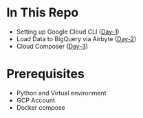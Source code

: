 # In This Repo

- Setting up Google Cloud CLI ([Day-1](material-day-1.md))
- Load Data to BigQuery via Airbyte ([Day-2](material-day-2.md))
- Cloud Composer ([Day-3](material-day-3.md))

# Prerequisites

- Python and Virtual environment
- GCP Account
- Docker compose
